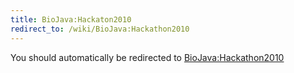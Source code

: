 ```yaml
---
title: BioJava:Hackaton2010
redirect_to: /wiki/BioJava:Hackathon2010
---
```


You should automatically be redirected to [BioJava:Hackathon2010](/wiki/BioJava:Hackathon2010)
